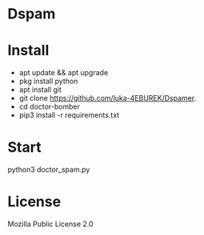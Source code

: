 # Dspam
# Install
- apt update && apt upgrade
- pkg install python
- apt install git
- git clone https://github.com/luka-4EBUREK/Dspamer.
- cd doctor-bomber
- pip3 install -r requirements.txt
# Start
python3 doctor_spam.py
# License
Mozilla Public License 2.0
